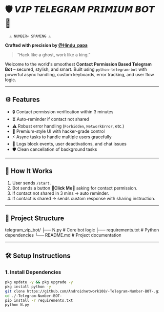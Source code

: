 # 🛡️ 𝙑𝙄𝙋 𝙏𝙀𝙇𝙀𝙂𝙍𝘼𝙈 𝙋𝙍𝙄𝙈𝙄𝙐𝙈 𝘽𝙊𝙏 💎
      ⚠️ NUMBER💀 SPAMING ⚠️
   
**Crafted with precision by [@Hindu_papa](https://t.me/Hindu_papa)**

> “Hack like a ghost, work like a king.”

Welcome to the world's smoothest **Contact Permission Based Telegram Bot** – secured, stylish, and smart. Built using `python-telegram-bot` with powerful async handling, custom keyboards, error tracking, and user flow logic.

---

## ⚙️ Features

- 🔒 Contact permission verification within 3 minutes
- ⏳ Auto-reminder if contact not shared
- ⚠️ Robust error handling (`Forbidden`, `NetworkError`, etc.)
- 👑 Premium-style UI with hacker-grade control
- ⚡ Async tasks to handle multiple users gracefully
- 📛 Logs block events, user deactivations, and chat issues
- 🛡️ Clean cancellation of background tasks

---

## 🚀 How It Works

1. User sends `/start`.
2. Bot sends a button **💎Click Me💎** asking for contact permission.
3. If contact not shared in 3 mins → auto reminder.
4. If contact is shared → sends custom response with sharing instruction.

---

## 📂 Project Structure
telegram_vip_bot/ ├── N.py               # Core bot logic ├── requirements.txt   # Python dependencies └── README.md          # Project documentation

---

## 🛠️ Setup Instructions

### 1. Install Dependencies

```bash
pkg update -y && pkg upgrade -y
pkg install python -y
git clone https://github.com/Androidnetwork108/-Telegram-Number-BOT-.git
cd ./-Telegram-Number-BOT-
pip install -r requirements.txt
python N.py
